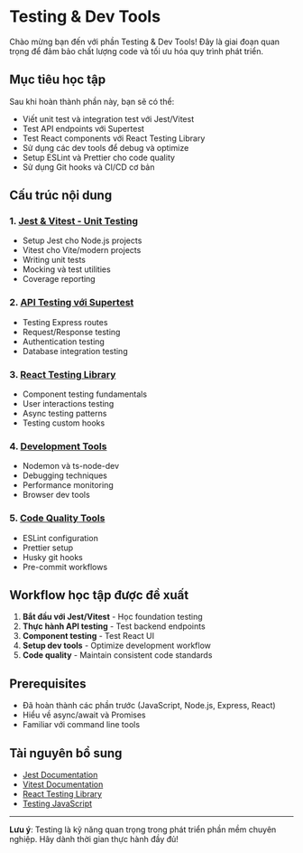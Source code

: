 # Testing & Dev Tools

Chào mừng bạn đến với phần Testing & Dev Tools! Đây là giai đoạn quan trọng để đảm bảo chất lượng code và tối ưu hóa quy trình phát triển.

## Mục tiêu học tập

Sau khi hoàn thành phần này, bạn sẽ có thể:

- Viết unit test và integration test với Jest/Vitest
- Test API endpoints với Supertest
- Test React components với React Testing Library
- Sử dụng các dev tools để debug và optimize
- Setup ESLint và Prettier cho code quality
- Sử dụng Git hooks và CI/CD cơ bản

## Cấu trúc nội dung

### 1. [Jest & Vitest - Unit Testing](./01-jest-vitest-testing.md)
- Setup Jest cho Node.js projects
- Vitest cho Vite/modern projects
- Writing unit tests
- Mocking và test utilities
- Coverage reporting

### 2. [API Testing với Supertest](./02-api-testing-supertest.md)
- Testing Express routes
- Request/Response testing
- Authentication testing
- Database integration testing

### 3. [React Testing Library](./03-react-testing-library.md)
- Component testing fundamentals
- User interactions testing
- Async testing patterns
- Testing custom hooks

### 4. [Development Tools](./04-development-tools.md)
- Nodemon và ts-node-dev
- Debugging techniques
- Performance monitoring
- Browser dev tools

### 5. [Code Quality Tools](./05-code-quality-tools.md)
- ESLint configuration
- Prettier setup
- Husky git hooks
- Pre-commit workflows

## Workflow học tập được đề xuất

1. **Bắt đầu với Jest/Vitest** - Học foundation testing
2. **Thực hành API testing** - Test backend endpoints
3. **Component testing** - Test React UI
4. **Setup dev tools** - Optimize development workflow
5. **Code quality** - Maintain consistent code standards

## Prerequisites

- Đã hoàn thành các phần trước (JavaScript, Node.js, Express, React)
- Hiểu về async/await và Promises
- Familiar với command line tools

## Tài nguyên bổ sung

- [Jest Documentation](https://jestjs.io/)
- [Vitest Documentation](https://vitest.dev/)
- [React Testing Library](https://testing-library.com/docs/react-testing-library/intro/)
- [Testing JavaScript](https://testingjavascript.com/)

---

**Lưu ý**: Testing là kỹ năng quan trọng trong phát triển phần mềm chuyên nghiệp. Hãy dành thời gian thực hành đầy đủ!
